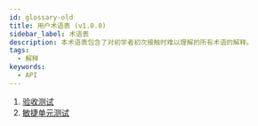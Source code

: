 ```yaml
---
id: glossary-old
title: 用户术语表 (v1.0.0)
sidebar_label: 术语表
description: 本术语表包含了对初学者初次接触时难以理解的所有术语的解释。
tags:
  - 解释
keywords:
  - API
---
```


1. [验收测试](/concepts/reference/glossary/acceptance-testing)
2. [敏捷单元测试](/concepts/reference/glossary/agile-unit-testing)